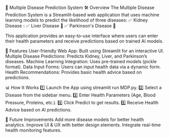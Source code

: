 📌 Multiple Disease Prediction System
🛠 Overview
The Multiple Disease Prediction System is a Streamlit-based web application that uses machine learning models to predict the likelihood of three diseases:
✅ Kidney Disease 💧
✅ Liver Disease 🍂
✅ Parkinson's Disease 🧠

This application provides an easy-to-use interface where users can enter their health parameters and receive predictions based on trained AI models.

🔧 Features
User-friendly Web App: Built using Streamlit for an interactive UI.
Multiple Disease Predictions: Predicts Kidney, Liver, and Parkinson’s diseases.
Machine Learning Integration: Uses pre-trained models (pickle format).
Data Input Forms: Users can input health data via a dynamic form.
Health Recommendations: Provides basic health advice based on predictions.

📊 How It Works
1️⃣ Launch the App using streamlit run MDP.py.
2️⃣ Select a Disease from the sidebar menu.
3️⃣ Enter Health Parameters (Age, Blood Pressure, Proteins, etc.).
4️⃣ Click Predict to get results.
5️⃣ Receive Health Advice based on AI predictions.

🚀 Future Improvements
Add more disease models for better health analytics.
Improve UI & UX with better design elements.
Integrate real-time health monitoring features.
